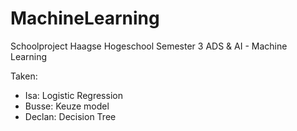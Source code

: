 # MachineLearning

Schoolproject Haagse Hogeschool
Semester 3
ADS & AI - Machine Learning

Taken:
- Isa: Logistic Regression
- Busse: Keuze model
- Declan: Decision Tree
